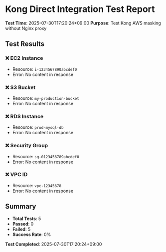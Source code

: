 # Kong Direct Integration Test Report

**Test Time**: 2025-07-30T17:20:24+09:00
**Purpose**: Test Kong AWS masking without Nginx proxy

## Test Results

### ❌ EC2 Instance
- Resource: `i-1234567890abcdef0`
- Error: No content in response

### ❌ S3 Bucket
- Resource: `my-production-bucket`
- Error: No content in response

### ❌ RDS Instance
- Resource: `prod-mysql-db`
- Error: No content in response

### ❌ Security Group
- Resource: `sg-0123456789abcdef0`
- Error: No content in response

### ❌ VPC ID
- Resource: `vpc-12345678`
- Error: No content in response


## Summary

- **Total Tests**: 5
- **Passed**: 0
- **Failed**: 5
- **Success Rate**: 0%

**Test Completed**: 2025-07-30T17:20:24+09:00
